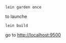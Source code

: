 ```
lein garden once
```

to launche

```
lein build
```

go to [http://localhost:9500](http://localhost:9500)